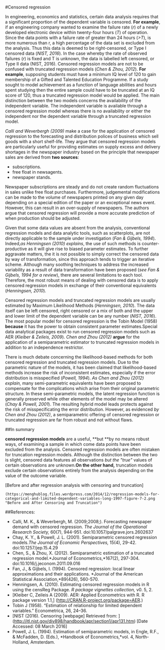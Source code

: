#Censored regression 
  
  In engineering, economics and statistics, certain data analysis requires that a significant proportion of the dependent variable is censored. 
**For example**, if an engineering company wanted to examine the failure rate (*r*) of a newly developed electronic device within twenty-four hours (*T*) of operation.
  Since the data points with a failure rate of greater than 24 hours (*>T*), is more numerous than r, a high percentage of the data set is excluded from the analysis.
  Thus this data is deemed to be right-censored, or Type I censored data (*NIST, 2016*).
  In the case whereby the rate of observed failures (*r*) is fixed and T is unknown, the data is labelled left censored, or Type II data (NIST, 2016). 
  Censored regression models are not to be confused with truncated regression models (*Chen & Zhou, 2012*).
**For example**, supposing students must have a minimum IQ level of 120 to gain membership of a Gifted and Talented Education Programme.
  If a study sought to model achievement as a function of language abilities and hours spent studying then the entire sample could have to be truncated at an IQ score of 120, thus a truncated regression model would be applied.
  The main distinction between the two models concerns the availability of the independent variable. 
  The independent variable is available through a censored regression model whereas there is no availability or either the independent nor the dependent variable through a truncated regression model.
 
 
  *Calli and Weverbergh (2009)* make a case for the application of censored regression to the forecasting and distribution polices of business which sell goods with a short shelf-life. 
  They argue that censored regression models are particularly useful for providing estimates on supply excess and delivery shortages in the newspaper industry based on the principle that newspaper sales are derived from **two sources**:
  - subscriptions.
  - free float in newsagents.
  - newspaper stands. 
  
  Newspaper subscriptions are steady and do not create random fluctuations in sales unlike free float purchases. 
  Furthermore, judgemental modifications can be made to the volume of newspapers printed on any given day depending on a special edition of the paper or an exceptional news event. However, this can result in an over-supply of newspapers. 
  The authors argue that censored regression will provide a more accurate prediction of when production should be adjusted. 
  
  
  Given that some data values are absent from the analysis, conventional regression models and data analytic tools, such as scatterplots, are not directly applicable to the sample under investigation (*Fan & Gijbels, 1994*).
  Indeed,*as Henningsen (2010) explains*, the use of such methods is counter-productive as it will give rise to biased parameter estimates. 
  To further aggravate matters, the it is not possible to simply correct the censored data by way of transformation, since this approach tends to trigger an iterative scheme. 
  Although many soothing techniques to address the increased variability as a result of data transformation have been proposed (*see Fan & Gijbels, 1994 for a review*), there are several limitations to each tool.
  Therefore, the most robust means of dealing with censored data is to apply censored regression models in exchange of their conventional equivalents (*Henningsen, 2010*). 
  
  
  Censored regression models and truncated regression models are usually estimated by Maximum Likelihood Methods (*Henningsen, 2010*). 
  The data itself can be left censored, right censored or a mix of both and the upper and lower limit of the dependent variable can be any number (*NIST, 2016*). 
  The most popular model for censored regression is the Tobin Model (1958) **because** it has the power to obtain consistent parameter estimates.Special data analytical packages exist to run censored regression models such as AER (*Kleiber & Zeileis, 2009*). 
  *Chen and Zhou (2012)* **argue** for the application of a semiparametric estimator to truncated regression models in addition to an independence restrictor. 
  
  
  There is much debate concerning the likelihood-based methods for both censored regression and truncated regression models. 
  Due to the parametric nature of the models, it has been claimed that likelihood-based methods increase the risk of inconsistent estimates, especially if the error distribution is misspecified (*Powell, 1994*). 
  *As Chen and Zhou (2012) explain,* many semi-parametric equivalents have been proposed to compensate for the complications which arise from their original parametric structure.
  In these semi-parametric models, the latent regression function is generally preserved while other elements of the model may be altered (*Chay & Powell, 2001*). The resulting hybrid model leads protects against the risk of misspecificating the error distribution. 
  However, as evidenced *by Chen and Zhou (2012)*, a semiparametric offering of censored regression or truncated regression are far from robust and not without flaws. 
  
  
  ##In summary 
  
   **censored regression models** are a useful, **but **by no means robust ways, of examining a sample in which come data points have been excluded from the analysis. Censored regression models are often mistaken for truncation regression models. 
   Although the distinction between the two is slight, censored data features all observations *but the "true"* values of certain observations are unknown.**On the other hand,** truncation models exclude certain observations entirely from the analysis depending on the value of the outcome variable.
   
   [Before and after regression analysis with censoring and truncation]
   
    (https://menghublog.files.wordpress.com/2014/12/regression-models-for-categorical-and-limited-dependent-variables-long-1997-figure-7-2.png "Before and After Censoring and Truncation")
   
   
  ##References:
   
  -	Calli, M. K., & Weverbergh, M. (2009;2008;). Forecasting newspaper demand with censored regression. *The Journal of the Operational Research Society,* 60(7), 944-951. doi:10.1057/palgrave.jors.2602637
  -	Chay, K. Y., & Powell, J. L. (2001). Semiparametric censored regression models.*The Journal of Economic Perspectives,* 15(4), 29-42. doi:10.1257/jep.15.4.29
  -	Chen, S., & Zhou, X. (2012). Semiparametric estimation of a truncated regression model.*Journal of Econometrics,*167(2), 297-304. doi:10.1016/j.jeconom.2011.09.016
  -	Fan, J., & Gijbels, I. (1994). Censored regression: local linear approximations and their applications. *Journal of the American Statistical Association,*89(426), 560-570.
  -	Henningsen, A. (2010). Estimating censored regression models in R using the censReg Package. *R package vignettes collection,* v0. 5, 2.
  -	[Kleiber C, Zeileis A (2009). AER: Applied Econometrics with R. R package version 1.1,] (http://CRAN.R-project.org/package=AER.)
  -	Tobin J (1958). “Estimation of relationship for limited dependent variables.” Econometrica, 26, 24–36.
  -	[NIST  (2016). Censoring [webpage] Retrieved from: ]
(http://itl.nist.gov/div898/handbook/apr/section1/apr131.htm) [Date Accessed: 08 March 2016]
  -	Powell, J. L. (1994). Estimation of semiparametric models, in Engle, R.F., & McFadden, D. (Eds.), *Handbook of Econometrics,*vol. 4, North-Holland, Amsterdam. 

